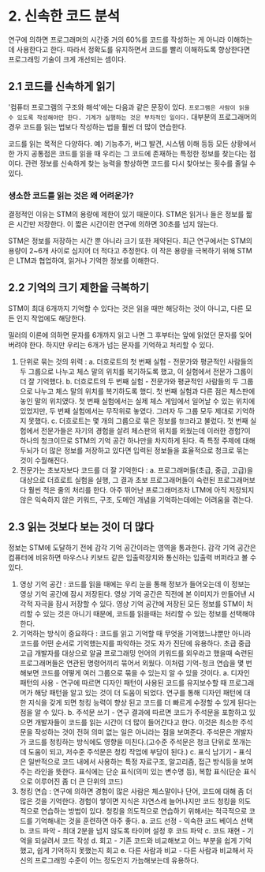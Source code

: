 # 2. 신속한 코드 분석
연구에 의하면 프로그래머의 시간중 거의 60%를 코드를 작성하는 게 아니라 이해하는 데 사용한다고 한다. 따라서 정확도를 유지하면서 코드를 빨리 이해하도록 향상한다면 프로그래밍 기술이 크게 개선되는 셈이다.

## 2.1 코드를 신속하게 읽기
'컴퓨터 프로그램의 구조와 해석'에는 다음과 같은 문장이 있다. `프로그램은 사람이 읽을 수 있도록 작성해야만 한다. 기계가 실행하는 것은 부차적인 일이다.` 대부분의 프로그래머의 경우 코드를 읽는 법보다 작성하는 법을 훨씬 더 많이 연습한다.

코드를 읽는 목적은 다양하다. 예) 기능추가, 버그 발견, 시스템 이해 등등 모든 상황에서 한 가지 공통점은 코드를 읽을 때 우리는 그 코드에 존재하는 특정한 정보를 찾는다는 점이다. 관련 정보를 신속하게 찾는 능력을 향상하면 코드를 다시 찾아보는 횟수를 줄일 수 있다. 

### 생소한 코드를 읽는 것은 왜 어려운가?
결정적인 이유는 STM의 용량에 제한이 있기 때문이다. STM은 읽거나 들은 정보를 짧은 시간만 저장한다. 이 짧은 시간이란 연구에 의하면 30초를 넘지 않는다. 

STM은 정보를 저장하는 시간 뿐 아니라 크기 또한 제약된다. 최근 연구에서는 STM의 용량이 2~6개 사이로 심지어 더 적다고 추정한다. 이 작은 용량을 극복하기 위해 STM은 LTM과 협업하여, 읽거나 기억한 정보를 이해한다.

## 2.2 기억의 크기 제한을 극복하기
STM이 최대 6개까지 기억할 수 있다는 것은 읽을 때만 해당하는 것이 아니고, 다른 모든 인지 작업에도 해당한다.

밀러의 이론에 의하면 문자를 6개까지 읽고 나면 그 후부터는 앞에 읽었던 문자를 잊어버려야 한다. 하지만 우리는 6개가 넘는 문자를 기억하고 처리할 수 있다. 
1. 단위로 묶는 것의 위력 : 
    a. 더흐로트의 첫 번째 실험 - 전문가와 평균적인 사람들의 두 그룹으로 나누고 체스 말의 위치를 복기하도록 했고, 이 실험에서 전문가 그룹이 더 잘 기억했다.
    b. 더흐로트의 두 번째 실험 - 전문가와 평균적인 사람들의 두 그룹으로 나누고 체스 말의 위치를 복기하도록 했디. 첫 번째 실험과 다른 점은 체스판에 놓인 말의 위치였다. 첫 번째 실험에서는 실제 체스 게임에서 일어날 수 있는 위치에 있었지만, 두 번째 실험에서는 무작위로 놓였다. 그러자 두 그룹 모두 제대로 기억하지 못했다.
    c. 더흐로트는 몇 개의 그룹으로 묶은 정보를 `청크`라고 불렀다. 첫 번째 실험에서 전문가들은 자기의 경험을 살려 체스판의 위치를 외웠는데 이러한 경험?이 하나의 청크이므로 STM의 기억 공간 하나만을 차지하게 된다. 즉 특정 주제에 대해 두뇌가 더 많은 정보를 저장하고 있다면 입력된 정보들을 효율적으로 청크로 묶는 것이 수월해진다.
2. 전문가는 초보자보다 코드를 더 잘 기억한다 :
    a. 프로그래머들(초급, 중급, 고급)을 대상으로 더흐로트 실험을 실행, 그 결과 초보 프로그래머들이 숙련된 프로그래머보다 훨씬 적은 줄의 처리를 한다. 아주 뛰어난 프로그래머조차 LTM에 아직 저장되지 않은 익숙하지 않은 키워드, 구조, 도메인 개념을 기억하는데에는 어려움을 겪는다.

## 2.3 읽는 것보다 보는 것이 더 많다
정보는 STM에 도달하기 전에 감각 기억 공간이라는 영역을 통과한다.  감각 기억 공간은 컴퓨터에 비유하면 마우스나 키보드 같은 입출력장치와 통신하는 입출력 버퍼라고 볼 수 있다. 
1. 영상 기억 공간 : 코드를 읽을 때에는 우리 눈을 통해 정보가 들어오는데 이 정보는 영상 기억 공간에 잠시 저장된다. 영상 기억 공간은 직전에 본 이미지가 만들어낸 시각적 자극을 잠시 저장할 수 있다. 영상 기억 공간에 저장된 모든 정보를 STM이 처리할 수 있는 것은 아니기 때문에, 코드를 읽을때는 처리할 수 있는 정보를 선택해야 한다.
2. 기억하는 방식이 중요하다 : 코드를 읽고 기억할 때 무엇을 기억했느냐뿐만 아니라 코드를 어떤 순서로 기억했는지를 파악하는 것도 자가 진단에 유용하다. 초급 중급 고급 개발자를 대상으로 알골 프로그래밍 언어의 키워드를 외우라고 했을때 숙련된 프로그래머들은 연관된 명령어끼리 묶어서 외웠다. 이처럼 기억-청크 연습을 몇 번 해보면 코드를 어떻게 여러 그룹으로 묶을 수 있는지 알 수 있을 것이다.
   a. 디자인 패턴의 사용 - 연구에 따르면 디자인 패턴이 사용된 코드를 유지보수할 때 프로그래머가 해당 패턴을 알고 있는 것이 더 도움이 되었다. 연구를 통해 디자인 패턴에 대한 지식을 갖게 되면 청킹 능력이 향상 된고 코드를 더 빠르게 수정할 수 있게 된다는 점을 알 수 있다.
   b. 주석문 쓰기 - 연구 결과에 따르면 코드가 주석문을 포함하고 있으면 개발자들이 코드를 읽는 시간이 더 많이 들어간다고 한다. 이것은 최소한 주석문을 작성하는 것이 전혀 의미 없는 일은 아니라는 점을 보여준다. 주석문은 개발자가 코드를 청킹하는 방식에도 영향을 미친다.(고수준 주석문은 청크 단위로 쪼개는데 도움이 되고, 저수준 주석문은 청킹 작업에 부담이 된다.)
   c. 표식 남기기 - 표식은 일반적으로 코드 내에서 사용하는 특정 자료구조, 알고리즘, 접근 방식등을 보여주는 라인을 뜻한다. 표식에는 단순 표식(의미 있는 변수명 등), 복합 표식(단순 표식으로 이루어진 좀 더 큰 단위의 코드)
3. 청킹 연습 : 연구에 의하면 경험이 많은 사람은 체스말이나 단어, 코드에 대해 좀 더 많은 것을 기억한다. 경험이 쌓이면 지식은 자연스레 늘어나지만 코드 청킹을 의도적으로 연습하는 방법이 있다. 청킹을 의도적으로 연습하기 위해서는 적극적으로 코드를 기억해내는 것을 훈련하면 아주 좋다.
   a. 코드 선정 - 익숙한 코드 베이스 선택
   b. 코드 파악 - 최대 2분을 넘지 않도록 타이머 설정 후 코드 파악
   c. 코드 재현 - 기억을 되살려서 코드 작성
   d. 회고 - 기존 코드와 비교해보고 어느 부분을 쉽게 기억했고, 쉽게 기억하지 못했는지 회고
   e. 다른 사람과 비교 - 다른 사람과 비교해서 자신의 프로그래밍 수준이 어느 정도인지 가늠해보는데 유용하다.